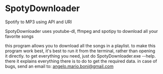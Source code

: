 # SpotyDownloader
Spotify to MP3 using API and URI

SpotyDownloader uses youtube-dl, ffmpeg and spotipy to download all your favorite songs

this program allows you to download all the songs in a playlist. to make this program work best, it's best to run it from the terminal, rather than opening it directly. 
to get everything you need, just do SpotyDownloader.exe --help. 
there it explains everything there is to do to get the required data.
in case of bugs, send an email to: angelo.mario.boni@gmail.com
